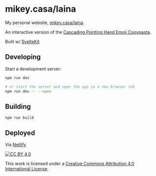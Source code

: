 # mikey.casa/laina

My personal website, [mikey.casa/laina](https://mikey.casa/laina).

An interactive version of the [Cascading Pointing Hand Emoji Copypasta](https://knowyourmeme.com/memes/cascading-pointing-hand-emoji-copypasta).

Built w/ [SvelteKit](https://github.com/sveltejs/kit)

## Developing

Start a development server:

```bash
npm run dev

# or start the server and open the app in a new browser tab
npm run dev -- --open
```

## Building

```
npm run build
```

## Deployed

Via [Netlify](https://www.netlify.com/)

[![CC BY 4.0][cc-by-shield]][cc-by]

This work is licensed under a
[Creative Commons Attribution 4.0 International License][cc-by].

[cc-by]: http://creativecommons.org/licenses/by/4.0/
[cc-by-shield]: https://img.shields.io/badge/License-CC%20BY%204.0-lightgrey.svg
